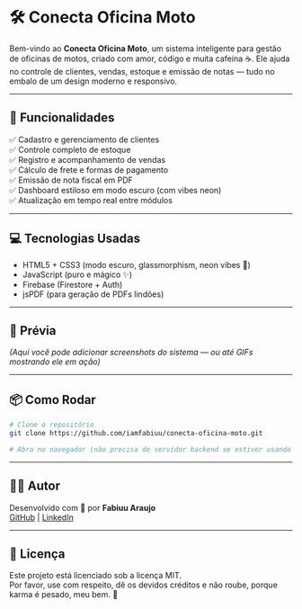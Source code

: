 # 🛠️ Conecta Oficina Moto

Bem-vindo ao **Conecta Oficina Moto**, um sistema inteligente para gestão de oficinas de motos, criado com amor, código e muita cafeína ☕️. Ele ajuda no controle de clientes, vendas, estoque e emissão de notas — tudo no embalo de um design moderno e responsivo.

---

## 🚀 Funcionalidades

✅ Cadastro e gerenciamento de clientes  
✅ Controle completo de estoque  
✅ Registro e acompanhamento de vendas  
✅ Cálculo de frete e formas de pagamento  
✅ Emissão de nota fiscal em PDF  
✅ Dashboard estiloso em modo escuro (com vibes neon)  
✅ Atualização em tempo real entre módulos

---

## 💻 Tecnologias Usadas

- HTML5 + CSS3 (modo escuro, glassmorphism, neon vibes 🌌)  
- JavaScript (puro e mágico ✨)  
- Firebase (Firestore + Auth)  
- jsPDF (para geração de PDFs lindões)  

---

## 📸 Prévia

*(Aqui você pode adicionar screenshots do sistema — ou até GIFs mostrando ele em ação)*

---

## 📦 Como Rodar

```bash
# Clone o repositório
git clone https://github.com/iamfabiuu/conecta-oficina-moto.git

# Abra no navegador (não precisa de servidor backend se estiver usando Firebase já configurado)
```

---

## 🧙‍♂️ Autor

Desenvolvido com 💚 por **Fabiuu Araujo**  
[GitHub](https://github.com/iamfabiuu) | [LinkedIn](https://linkedin.com/in/iamfabiuu)

---

## 📃 Licença

Este projeto está licenciado sob a licença MIT.  
Por favor, use com respeito, dê os devidos créditos e não roube, porque karma é pesado, meu bem. 🌌
